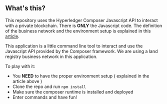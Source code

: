 ## What's this?

This repository uses the Hyperledger Composer Javascript API to interact with a private blockchain. There is **ONLY** the Javascript code. The definition of the business network and the environment setup is explained in this [article](https://www.damiencosset.com/getting-started-hyperledger-composer-private-blockchains/).

This application is a little command line tool to interact and use the Javascript API provided by the Composer framework. We are using a land registry business network in this application.

To play with it:

- You **NEED** to have the proper environment setup ( explained in the article above )
- Clone the repo and run `npm install`
- Make sure the composer runtime is installed and deployed
- Enter commands and have fun!